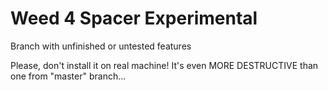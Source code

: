 # Weed 4 Spacer Experimental
Branch with unfinished or untested features

Please, don't install it on real machine! It's even MORE DESTRUCTIVE than one from "master" branch...
